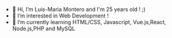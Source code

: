 - 👋 Hi, I’m Luis-Maria Montero and I'm 25 years old ! ;)
- 👀 I’m interested in Web Development !
- 🌱 I’m currently learning HTML/CSS, Javascript, Vue.js,React, Node.js,PHP and MySQL
